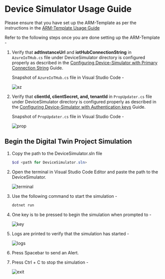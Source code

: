 # Device Simulator Usage Guide

Please ensure that you have set up the ARM-Template as per the instructions in the [ARM-Template Usage Guide](https://github.com/hemantjuyal/DigitalTwin/tree/main/Azure/Factory/ARM-Template#arm-template-usage-guide/ "ARM-Template Usage Guide")

Refer to the following steps once you are done setting up the ARM-Template - 

1. Verify that **adtInstanceUrl** and **iotHubConnectionString** in `AzureIoTHub.cs` file under DeviceSimulator directory is configured properly as described in the [Configuring Device-Simulator with Primary Connection String](https://github.com/hemantjuyal/DigitalTwin/tree/main/Azure/Factory/ARM-Template#configure-the-device-simulator-with-primary-connection-string/ "Configuring Device-Simulator Primary Connection String") Guide.

   Snapshot of `AzureIoTHub.cs` file in Visual Studio Code -

   ![az](https://github.com/hemantjuyal/DigitalTwin/assets/94553271/13fa3992-3196-498f-9080-b9dc9264bc75)

3. Verify that **clientId, clientSecret, and, tenantId** in `PropUpdater.cs` file under DeviceSimulator directory is configured properly as described in the [Configuring Device-Simulator with Authentication keys](https://github.com/hemantjuyal/DigitalTwin/tree/main/Azure/Factory/ARM-Template#configure-the-device-simulator-with-authentication-keys/ "Configuring Device-Simulator with Authentication keys") Guide.

   Snapshot of `PropUpdater.cs` file in Visual Studio Code -

   ![prop](https://github.com/hemantjuyal/DigitalTwin/assets/94553271/2b69c80b-8fb8-4105-8df9-cb97b07002ad)

##  Begin the Digital Twin Project Simulation

1. Copy the path to the DeviceSimulator.sln file
   
   ```powershell
   $cd <path for DeviceSimulator.sln>

2. Open the terminal in Visual Studio Code Editor and paste the path to the DeviceSimulator.

   ![terminal](https://github.com/hemantjuyal/DigitalTwin/assets/94553271/a714d59e-c733-48e4-86a6-1b74d8dbf240)

3. Use the following command to start the simulation - 

   ```powershell
   dotnet run

4. One key is to be pressed to begin the simulation when prompted to -

   ![key](https://github.com/hemantjuyal/DigitalTwin/assets/94553271/c04e6b5d-791c-4b96-85db-0ad46e874dbe)

5. Logs are printed to verify that the simulation has started -

   ![logs](https://github.com/hemantjuyal/DigitalTwin/assets/94553271/89d5e4c6-aee2-4b9c-b459-54e957fd88cf)

6. Press Spacebar to send an Alert.
   
7. Press Ctrl + C to stop the simulation -

   ![exit](https://github.com/hemantjuyal/DigitalTwin/assets/94553271/c4383191-e376-4301-aae3-f8173cf6340d)

